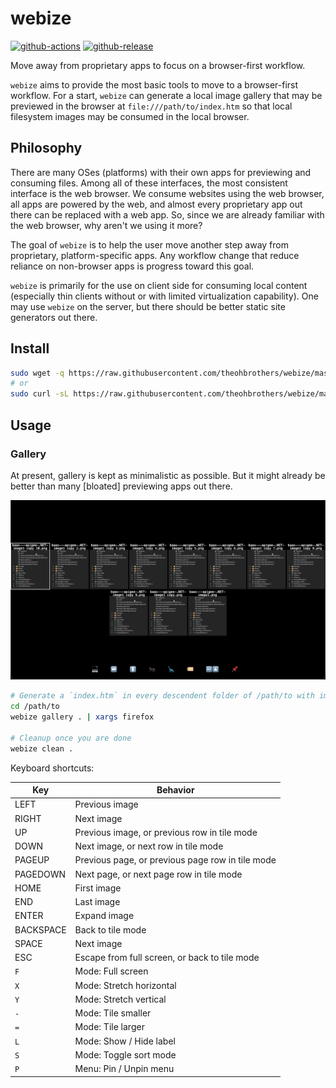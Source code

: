 # webize

[![github-actions](https://github.com/theohbrothers/webize/workflows/ci-master-pr/badge.svg)](https://github.com/theohbrothers/webize/actions)
[![github-release](https://img.shields.io/github/v/release/theohbrothers/webize?style=flat-square)](https://github.com/theohbrothers/webize/releases/)

Move away from proprietary apps to focus on a browser-first workflow.

`webize` aims to provide the most basic tools to move to a browser-first workflow. For a start, `webize` can generate a local image gallery that may be previewed in the browser at `file:///path/to/index.htm` so that local filesystem images may be consumed in the local browser.

## Philosophy

There are many OSes (platforms) with their own apps for previewing and consuming files. Among all of these interfaces, the most consistent interface is the web browser. We consume websites using the web browser, all apps are powered by the web, and almost every proprietary app out there can be replaced with a web app. So, since we are already familiar with the web browser, why aren't we using it more?

The goal of `webize` is to help the user move another step away from proprietary, platform-specific apps. Any workflow change that reduce reliance on non-browser apps is progress toward this goal.

`webize` is primarily for the use on client side for consuming local content (especially thin clients without or with limited virtualization capability). One may use `webize` on the server, but there should be better static site generators out there.

## Install

```sh
sudo wget -q https://raw.githubusercontent.com/theohbrothers/webize/master/webize -O /usr/local/bin/webize && sudo chmod +x /usr/local/bin/webize
# or
sudo curl -sL https://raw.githubusercontent.com/theohbrothers/webize/master/webize -o /usr/local/bin/webize && sudo chmod +x /usr/local/bin/webize
```

## Usage

### Gallery

At present, gallery is kept as minimalistic as possible. But it might already be better than many \[bloated\] previewing apps out there.

![](doc/assets/gallery.gif)

```sh
# Generate a `index.htm` in every descendent folder of /path/to with image files, and opens them in firefox
cd /path/to
webize gallery . | xargs firefox

# Cleanup once you are done
webize clean .
```

Keyboard shortcuts:

| Key| Behavior |
|---|---|
| LEFT | Previous image
| RIGHT | Next image
| UP | Previous image, or previous row in tile mode
| DOWN | Next image, or next row in tile mode
| PAGEUP | Previous page, or previous page row in tile mode
| PAGEDOWN | Next page, or next page row in tile mode
| HOME | First image
| END | Last image
| ENTER | Expand image
| BACKSPACE | Back to tile mode
| SPACE | Next image
| ESC | Escape from full screen, or back to tile mode
| `F` | Mode: Full screen
| `X` | Mode: Stretch horizontal
| `Y` | Mode: Stretch vertical
| `-` | Mode: Tile smaller
| `=` | Mode: Tile larger
| `L` | Mode: Show / Hide label
| `S` | Mode: Toggle sort mode
| `P` | Menu: Pin / Unpin menu
